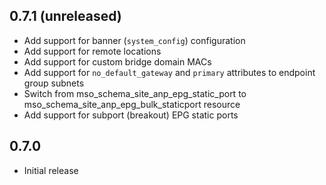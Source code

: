 ## 0.7.1 (unreleased)

- Add support for banner (`system_config`) configuration
- Add support for remote locations
- Add support for custom bridge domain MACs
- Add support for `no_default_gateway` and `primary` attributes to endpoint group subnets
- Switch from mso_schema_site_anp_epg_static_port to mso_schema_site_anp_epg_bulk_staticport resource
- Add support for subport (breakout) EPG static ports

## 0.7.0

- Initial release

